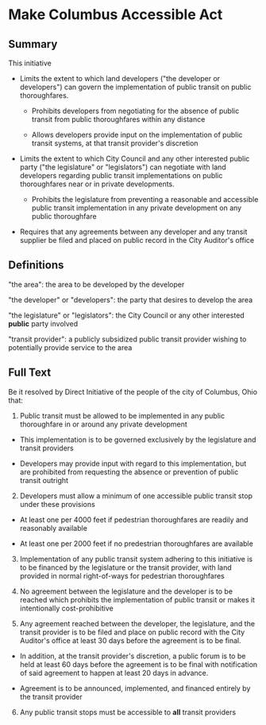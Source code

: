 Make Columbus Accessible Act
============================

Summary
-------
This initiative

* Limits the extent to which land developers ("the developer or developers") can govern the implementation of public transit on public thoroughfares.

  * Prohibits developers from negotiating for the absence of public transit from public thoroughfares within any distance

  * Allows developers provide input on the implementation of public transit systems, at that transit provider's discretion

* Limits the extent to which City Council and any other interested public party ("the legislature" or "legislators") can negotiate with land developers regarding public transit implementations on public thoroughfares near or in private developments.

  * Prohibits the legislature from preventing a reasonable and accessible public transit implementation in any private development on any public thoroughfare

* Requires that any agreements between any developer and any transit supplier be filed and placed on public record in the City Auditor's office

Definitions
-----------

"the area": the area to be developed by the developer

"the developer" or "developers": the party that desires to develop the area

"the legislature" or "legislators": the City Council or any other interested **public** party involved

"transit provider": a publicly subsidized public transit provider wishing to potentially provide service to the area

Full Text
---------
Be it resolved by Direct Initiative of the people of the city of Columbus, Ohio that:

1. Public transit must be allowed to be implemented in any public thoroughfare in or around any private development

  * This implementation is to be governed exclusively by the legislature and transit providers

  * Developers may provide input with regard to this implementation, but are prohibited from requesting the absence or prevention of public transit outright

2. Developers must allow a minimum of one accessible public transit stop under these provisions

  * At least one per 4000 feet if pedestrian thoroughfares are readily and reasonably available

  * At least one per 2000 feet if no predestrian thoroughfares are available

3. Implementation of any public transit system adhering to this initiative is to be financed by the legislature or the transit provider, with land provided in normal right-of-ways for pedestrian thoroughfares

4. No agreement between the legislature and the developer is to be reached which prohibits the implementation of public transit or makes it intentionally cost-prohibitive

5. Any agreement reached between the developer, the legislature, and the transit provider is to be filed and place on public record with the City Auditor's office at least 30 days before the agreement is to be final.

  * In addition, at the transit provider's discretion, a public forum is to be held at least 60 days before the agreement is to be final with notification of said agreement to happen at least 20 days in advance.

  * Agreement is to be announced, implemented, and financed entirely by the transit provider

6. Any public transit stops must be accessible to **all** transit providers
